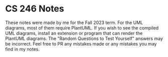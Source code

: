 # CS 246 Notes
These notes were made by me for the Fall 2023 term. For the UML diagrams, most of them require PlantUML. If you wish to see the compiled UML diagrams, install an extension or program that can render the PlantUML diagrams.
The "Random Questions to Test Yourself" answers may be incorrect. Feel free to PR any mistakes made or any mistakes you may find in my notes.
